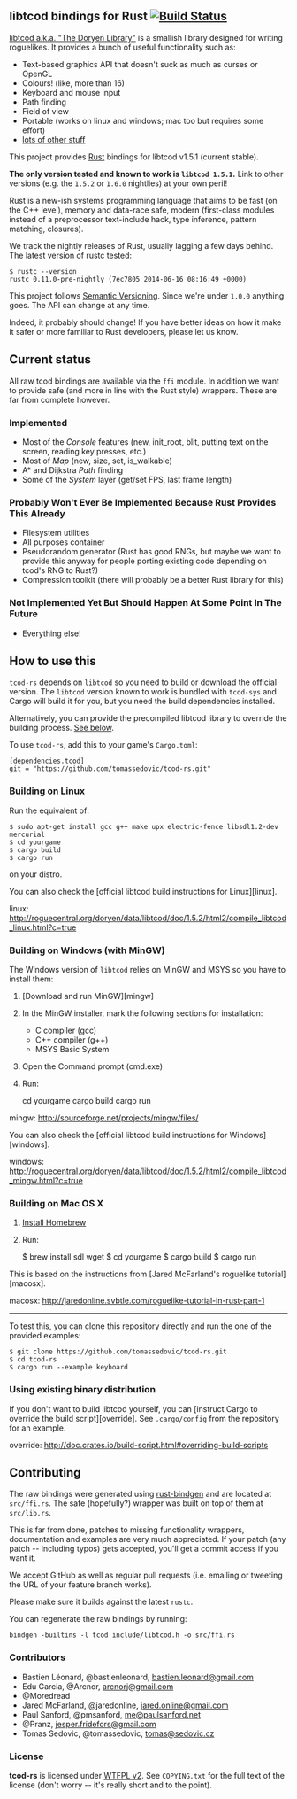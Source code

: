 libtcod bindings for Rust [![Build Status](https://travis-ci.org/tomassedovic/tcod-rs.svg?branch=master)](https://travis-ci.org/tomassedovic/tcod-rs)
-------------------------

[libtcod a.k.a. "The Doryen Library"](http://roguecentral.org/doryen/libtcod/)
is a smallish library designed for writing roguelikes. It provides a bunch of
useful functionality such as:

* Text-based graphics API that doesn't suck as much as curses or OpenGL
* Colours! (like, more than 16)
* Keyboard and mouse input
* Path finding
* Field of view
* Portable (works on linux and windows; mac too but requires some effort)
* [lots of other stuff](http://roguecentral.org/doryen/libtcod/features/)


This project provides [Rust](http://www.rust-lang.org/) bindings for libtcod
v1.5.1 (current stable).

**The only version tested and known to work is `libtcod 1.5.1`.** Link to other
versions (e.g. the `1.5.2` or `1.6.0` nightlies) at your own peril!

Rust is a new-ish systems programming language that aims to be fast (on the C++
level), memory and data-race safe, modern (first-class modules instead of a
preprocessor text-include hack, type inference, pattern matching, closures).

We track the nightly releases of Rust, usually lagging a few days behind. The
latest version of rustc tested:

    $ rustc --version
    rustc 0.11.0-pre-nightly (7ec7805 2014-06-16 08:16:49 +0000)

This project follows [Semantic Versioning](http://semver.org/). Since we're
under `1.0.0` anything goes. The API can change at any time.

Indeed, it probably should change! If you have better ideas on how it make it
safer or more familiar to Rust developers, please let us know.


Current status
--------------

All raw tcod bindings are available via the `ffi` module. In addition we want to
provide safe (and more in line with the Rust style) wrappers. These are far from
complete however.

### Implemented

* Most of the _Console_ features (new, init_root, blit, putting text on the
  screen, reading key presses, etc.)
* Most of _Map_ (new, size, set, is_walkable)
* A* and Dijkstra _Path_ finding
* Some of the _System_ layer (get/set FPS, last frame length)

### Probably Won't Ever Be Implemented Because Rust Provides This Already
* Filesystem utilities
* All purposes container
* Pseudorandom generator (Rust has good RNGs, but maybe we want to provide this
  anyway for people porting existing code depending on tcod's RNG to Rust?)
* Compression toolkit (there will probably be a better Rust library for this)

### Not Implemented Yet But Should Happen At Some Point In The Future
* Everything else!


How to use this
---------------

`tcod-rs` depends on `libtcod` so you need to build or download the official
version. The `libtcod` version known to work is bundled with `tcod-sys` and
Cargo will build it for you, but you need the build dependencies installed.

Alternatively, you can provide the precompiled libtcod library to override the
building process. [See below](#using-existing-binary-distribution).

To use `tcod-rs`, add this to your game's `Cargo.toml`:

    [dependencies.tcod]
    git = "https://github.com/tomassedovic/tcod-rs.git"


### Building on Linux

Run the equivalent of:

    $ sudo apt-get install gcc g++ make upx electric-fence libsdl1.2-dev mercurial
    $ cd yourgame
    $ cargo build
    $ cargo run

on your distro.

You can also check the [official libtcod build instructions for Linux][linux].

linux: http://roguecentral.org/doryen/data/libtcod/doc/1.5.2/html2/compile_libtcod_linux.html?c=true


### Building on Windows (with MinGW)

The Windows version of `libtcod` relies on MinGW and MSYS so you have to install
them:

1. [Download and run MinGW][mingw]
2. In the MinGW installer, mark the following sections for installation:
   * C compiler (gcc)
   * C++ compiler (g++)
   * MSYS Basic System
3. Open the Command prompt (cmd.exe)
4. Run:

    cd yourgame
    cargo build
    cargo run

mingw: http://sourceforge.net/projects/mingw/files/

You can also check the [official libtcod build instructions for Windows][windows].

windows: http://roguecentral.org/doryen/data/libtcod/doc/1.5.2/html2/compile_libtcod_mingw.html?c=true


### Building on Mac OS X

1. [Install Homebrew](http://brew.sh/)
2. Run:

    $ brew install sdl wget
    $ cd yourgame
    $ cargo build
    $ cargo run

This is based on the instructions from [Jared McFarland's roguelike tutorial][macosx].

macosx: http://jaredonline.svbtle.com/roguelike-tutorial-in-rust-part-1

---

To test this, you can clone this repository directly and run the one of the
provided examples:

    $ git clone https://github.com/tomassedovic/tcod-rs.git
    $ cd tcod-rs
    $ cargo run --example keyboard


### Using existing binary distribution

If you don't want to build libtcod yourself, you can
[instruct Cargo to override the build script][override]. See `.cargo/config`
from the repository for an example.

override: http://doc.crates.io/build-script.html#overriding-build-scripts


Contributing
------------

The raw bindings were generated using
[rust-bindgen](https://github.com/crabtw/rust-bindgen) and are located at
`src/ffi.rs`. The safe (hopefully?) wrapper was built on top of them at
`src/lib.rs`.

This is far from done, patches to missing functionality wrappers, documentation
and examples are very much appreciated. If your patch (any patch -- including
typos) gets accepted, you'll get a commit access if you want it.

We accept GitHub as well as regular pull requests (i.e. emailing or tweeting the
URL of your feature branch works).

Please make sure it builds against the latest `rustc`.

You can regenerate the raw bindings by running:

    bindgen -builtins -l tcod include/libtcod.h -o src/ffi.rs


### Contributors


* Bastien Léonard, @bastienleonard, <bastien.leonard@gmail.com>
* Edu Garcia, @Arcnor, <arcnorj@gmail.com>
* @Moredread
* Jared McFarland, @jaredonline, <jared.online@gmail.com>
* Paul Sanford, @pmsanford, <me@paulsanford.net>
* @Pranz, <jesper.fridefors@gmail.com>
* Tomas Sedovic, @tomassedovic, <tomas@sedovic.cz>


### License

**tcod-rs** is licensed under [WTFPL v2](http://www.wtfpl.net/txt/copying/). See
`COPYING.txt` for the full text of the license (don't worry -- it's really
short and to the point).
